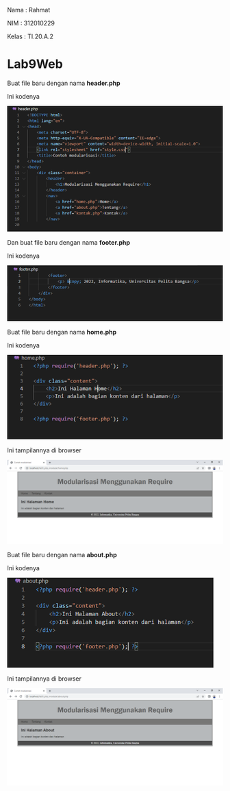Nama : Rahmat

NIM : 312010229

Kelas : TI.20.A.2

# Lab9Web

Buat file baru dengan nama **header.php**

Ini kodenya

![Gambar 1](screenshot/ss1a.png)

Dan buat file baru dengan nama **footer.php**

Ini kodenya

![Gambar 2](screenshot/ss1b.png)

Buat file baru dengan nama **home.php**

Ini kodenya

![Gambar 3](screenshot/ss1c.png)

Ini tampilannya di browser

![Gambar 4](screenshot/ss1f.png)

Buat file baru dengan nama **about.php**

Ini kodenya

![Gambar 5](screenshot/ss1e.png)

Ini tampilannya di browser

![Gambar 6](screenshot/ss1d.png)
